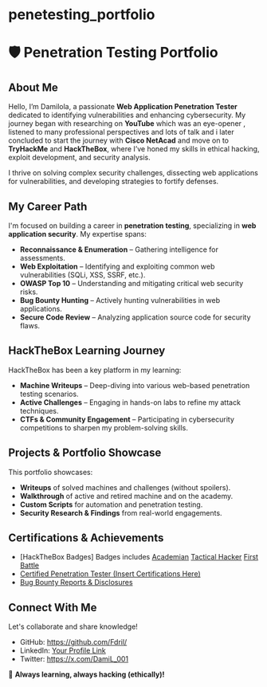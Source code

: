 # penetesting_portfolio

# 🛡️ Penetration Testing Portfolio

## About Me
Hello, I’m Damilola, a passionate **Web Application Penetration Tester** dedicated to identifying vulnerabilities and enhancing cybersecurity. My journey began with researching on **YouTube** which was an eye-opener , listened to many professional perspectives and lots of talk and i later concluded to start the journey with **Cisco NetAcad** and move on to **TryHackMe** and **HackTheBox**, where I’ve honed my skills in ethical hacking, exploit development, and security analysis. 

I thrive on solving complex security challenges, dissecting web applications for vulnerabilities, and developing strategies to fortify defenses.

## My Career Path
I'm focused on building a career in **penetration testing**, specializing in **web application security**. My expertise spans:
- **Reconnaissance & Enumeration** – Gathering intelligence for assessments.
- **Web Exploitation** – Identifying and exploiting common web vulnerabilities (SQLi, XSS, SSRF, etc.).
- **OWASP Top 10** – Understanding and mitigating critical web security risks.
- **Bug Bounty Hunting** – Actively hunting vulnerabilities in web applications.
- **Secure Code Review** – Analyzing application source code for security flaws.

## HackTheBox Learning Journey
HackTheBox has been a key platform in my learning:
- **Machine Writeups** – Deep-diving into various web-based penetration testing scenarios.
- **Active Challenges** – Engaging in hands-on labs to refine my attack techniques.
- **CTFs & Community Engagement** – Participating in cybersecurity competitions to sharpen my problem-solving skills.

## Projects & Portfolio Showcase
This portfolio showcases:
- **Writeups** of solved machines and challenges (without spoilers).
- **Walkthrough** of active and retired machine and on the academy.
- **Custom Scripts** for automation and penetration testing.
- **Security Research & Findings** from real-world engagements.

## Certifications & Achievements
- [HackTheBox Badges] Badges includes [Academian](https://academy.hackthebox.com/achievement/badge/79b7407d-e629-11ef-864f-bea50ffe6cb4)  [Tactical Hacker](https://academy.hackthebox.com/achievement/badge/204bbe09-dab4-11ef-864f-bea50ffe6cb4)        [First Battle](https://academy.hackthebox.com/achievement/badge/8bf04ced-2ff7-11f0-bcfd-bea50ffe6cb4) 
- [Certified Penetration Tester (Insert Certifications Here)](#)
- [Bug Bounty Reports & Disclosures](#)

## Connect With Me
Let's collaborate and share knowledge! 
- GitHub: https://github.com/Fdril/
- LinkedIn: [Your Profile Link](#)
- Twitter: https://x.com/DamiL_001

🚀 **Always learning, always hacking (ethically)!**

